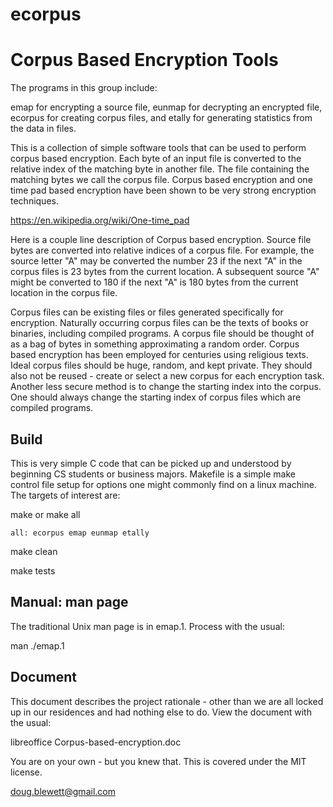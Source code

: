 # ecorpus

Corpus Based Encryption Tools
=============================

The programs in this group include:

  emap for encrypting a source file,
  eunmap for decrypting an encrypted file,
  ecorpus for creating corpus files, and
  etally for generating statistics from the data in files.

This is a collection of simple software tools that can be used to perform corpus based encryption.  Each byte of an input file is converted to the relative index of the matching byte in another file.  The file containing the matching bytes we call the corpus file.  Corpus based encryption and one time pad based encryption have been shown to be very strong encryption techniques.

https://en.wikipedia.org/wiki/One-time_pad

Here is a couple line description of Corpus based encryption.  Source file bytes are converted into relative indices of a corpus file.  For example, the source letter "A" may be converted the number 23 if the next "A" in the corpus files is 23 bytes from the current location.  A subsequent source "A" might be converted to 180 if the next "A" is 180 bytes from the current location in the corpus file.

Corpus files can be existing files or files generated specifically for encryption.  Naturally occurring corpus files can be the texts of books or binaries, including compiled programs.  A corpus file should be thought of as a bag of bytes in something approximating a random order.  Corpus based encryption has been employed for centuries using religious texts.  Ideal corpus files should be huge, random, and kept private.  They should also not be reused - create or select a new corpus for each encryption task.  Another less secure method is to change the starting index into the corpus.  One should always change the starting index of corpus files which are compiled programs.


Build
-----

This is very simple C code that can be picked up and understood by beginning CS students or business majors.  Makefile is a simple make control file setup for options one might commonly find on a linux machine.  The targets of interest are:

  make
   or
  make all

    all: ecorpus emap eunmap etally

  make clean

  make tests


Manual: man page
----------------

The traditional Unix man page is in emap.1.  Process with the usual:

  man ./emap.1


Document
--------

This document describes the project rationale - other than we are all locked up in our residences and had nothing else to do.  View the document with the usual:

  libreoffice Corpus-based-encryption.doc

You are on your own - but you knew that.  This is covered under the MIT license.

doug.blewett@gmail.com
